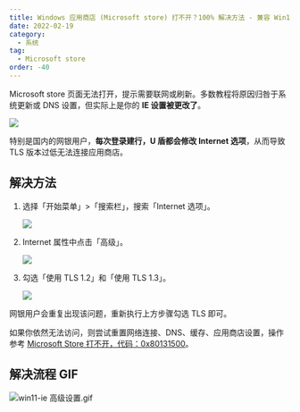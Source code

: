 ```yaml
---
title: Windows 应用商店 (Microsoft store) 打不开？100% 解决方法 - 兼容 Win10、Win11
date: 2022-02-19
category:
  - 系统
tag:
  - Microsoft store
order: -40
---
```


Microsoft store 页面无法打开，提示需要联网或刷新。多数教程将原因归咎于系统更新或 DNS 设置，但实际上是你的 **IE 设置被更改了**。

![](http://tc.seoipo.com/2022-05-05-16-48-55.png?imageMogr2/thumbnail/!40p)

特别是国内的网银用户，**每次登录建行，U 盾都会修改 Internet 选项**，从而导致 TLS 版本过低无法连接应用商店。

## 解决方法

1. 选择「开始菜单」>「搜索栏」，搜索「Internet 选项」。

   ![](http://tc.seoipo.com/2022-05-05-17-01-23.png?imageMogr2/thumbnail/!50p)

2. Internet 属性中点击「高级」。

   ![](http://tc.seoipo.com/2022-05-05-17-01-48.png?imageMogr2/thumbnail/!50p)

3. 勾选「使用 TLS 1.2」和「使用 TLS 1.3」。

   ![](http://tc.seoipo.com/2022-05-05-17-02-01.png?imageMogr2/thumbnail/!50p)

网银用户会重复出现该问题，重新执行上方步骤勾选 TLS 即可。

如果你依然无法访问，则尝试重置网络连接、DNS、缓存、应用商店设置，操作参考 [Microsoft Store 打不开，代码：0x80131500](https://answers.microsoft.com/zh-hans/windows/forum/all/microsoft/43acd62e-a11e-449c-9fa4-50931ad38565)。

## 解决流程 GIF

![win11-ie 高级设置.gif](http://tc.seoipo.com/IE_SSL_Setting_win11.webp)
